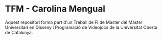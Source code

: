 # TFM - Carolina Mengual

Aquest repositori forma part d'un Treball de Fi de Màster del Màster Universitari en Disseny i Programació de Vídeojocs de la Universitat Oberta de Catalunya.
